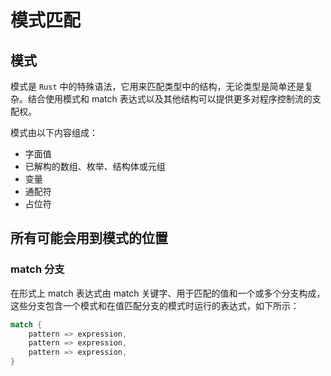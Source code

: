 # 模式匹配

## 模式

模式是 `Rust` 中的特殊语法，它用来匹配类型中的结构，无论类型是简单还是复杂。结合使用模式和 match 表达式以及其他结构可以提供更多对程序控制流的支配权。

模式由以下内容组成：

- 字面值
- 已解构的数组、枚举、结构体或元组
- 变量
- 通配符
- 占位符

## 所有可能会用到模式的位置

### match 分支

在形式上 match 表达式由 match 关键字、用于匹配的值和一个或多个分支构成，这些分支包含一个模式和在值匹配分支的模式时运行的表达式，如下所示：

```rust
match {
    pattern => expression,
    pattern => expression,
    pattern => expression,
}
```